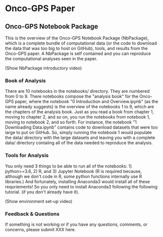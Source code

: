 # Onco-GPS Paper

## Onco-GPS Notebook Package
This is the overview of the Onco-GPS Notebook Package (NbPackage), which is a complete bundle of computational data (or the code to download the data that was too big to host on GitHub), tools, and results from the Onco-GPS paper. A NbPackage is self contained and you can reproduce the computational analyses seen in the paper.

(Show NbPackage introductory video)

### Book of Analysis
There are 10 notebooks in the notebooks/ directory. They are numbered from 0 to 9. There notebooks compose the "analysis book" for the Onco-GPS paper, where the notebook "0 Introduction and Overview.ipynb" (as the name already suggests) is the overview of the notebooks 1 to 9, which are the chapters of the analysis book. Just as you read a book from chapter 1, moving to chapter 2, and so on, you run the notebooks from notebook 1, moving to notebook 2, and so forth. For instance, the notebook "1 Downloading Data.ipynb" contains code to download datasets that were too large to put on GitHub. So, simply running the notebook 1 would populate the data/ directory with the large datasets and leaving you with a complete data/ directory contaiing all of the data needed to reproduce the analysis.

### Tools for Analysis
You only need 3 things to be able to run all of the notebooks: 1) python>=3.6, 2) R, and 3) Jupyter Notebook (R is required because, although we don't code in R, some python functions internally use R libraries.) And fortunately, installing Anaconda3 would install all of these requriements! So you only need to install Anaconda3 following the following tutorial. (if you don't already have it).

(Show environment set-up video)

### Feedback & Questions
If something is not working or if you have any questions, comments, or concerns, please submit XXX here.
